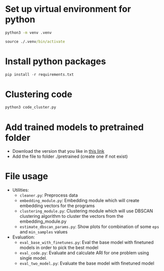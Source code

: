 # Set up virtual environment for python
```cmd
python3 -m venv .venv

source ./.venv/bin/activate
```

# Install python packages
```python
pip install -r requirements.txt
```

# Clustering code 
```python
python3 code_cluster.py
```

# Add trained models to pretrained folder
- Download the version that you like in [this link](https://www.kaggle.com/models/trngars/encoder-code-t5p-train-1-epoch/frameworks/PyTorch/variations/train-epoch-1/versions/1)
- Add the file to folder ./pretrained (create one if not exist)

# File usage
- Utilities:
    - `cleaner.py`: Preprocess data
    - `embedding_module.py`: Embedding module which will create embedding vectors for the programs
    - `clustering_module.py`: Clustering module which will use DBSCAN clustering algorithm to cluster the vectors from the embedding_module.py
    - `estimate_dbscan_params.py`: Show plots for combination of some `eps` and `min_samples` values 
- Evaluation:
    - `eval_base_with_finetunes.py`: Eval the base model with finetuned models in order to pick the best model
    - `eval_code.py`: Evaluate and calculate ARI for one problem using single model.
    - `eval_two_model.py`: Evaluate the base model with finetuned model
